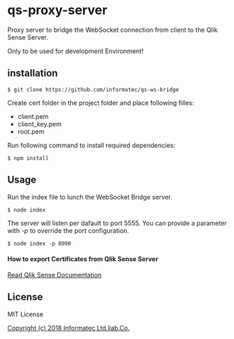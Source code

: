 # qs-proxy-server

Proxy server to bridge the WebSocket connection from client to the Qlik Sense Server.

Only to be used for development Environment!

## installation

```
$ git clone https://github.com/informatec/qs-ws-bridge
```

Create cert folder in the project folder and place following filles:
- client.pem
- client_key.pem
- root.pem

Run following command to install required dependencies:
 
```
$ npm install
```

## Usage

Run the index file to lunch the WebSocket Bridge server.
```
$ node index
```

The server will listen per dafault to port 5555. You can provide a parameter with _-p_ to override the port configuration.

```
$ node index -p 8090
```


#### How to export Certificates from Qlik Sense Server

[Read Qlik Sense Documentation](https://help.qlik.com/en-US/sense/September2017/Subsystems/ManagementConsole/Content/export-certificates.htm)

## License

MIT License

[Copyright (c) 2018 Informatec Ltd.liab.Co.](https://github.com/informatec/qs-ws-bridge/blob/master/LICENSE)
